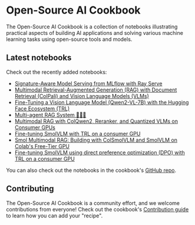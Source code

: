 # Open-Source AI Cookbook

The Open-Source AI Cookbook is a collection of notebooks illustrating practical aspects of building AI
applications and solving various machine learning tasks using open-source tools and models.

## Latest notebooks

Check out the recently added notebooks:

- [Signature-Aware Model Serving from MLflow with Ray Serve](mlflow_ray_serve)
- [Multimodal Retrieval-Augmented Generation (RAG) with Document Retrieval (ColPali) and Vision Language Models (VLMs)](multimodal_rag_using_document_retrieval_and_vlms)
- [Fine-Tuning a Vision Language Model (Qwen2-VL-7B) with the Hugging Face Ecosystem (TRL)](fine_tuning_vlm_trl)
- [Multi-agent RAG System 🤖🤝🤖](multiagent_rag_system)
- [Multimodal RAG with ColQwen2, Reranker, and Quantized VLMs on Consumer GPUs](multimodal_rag_using_document_retrieval_and_reranker_and_vlms)
- [Fine-tuning SmolVLM with TRL on a consumer GPU](fine_tuning_smol_vlm_sft_trl)
- [Smol Multimodal RAG: Building with ColSmolVLM and SmolVLM on Colab's Free-Tier GPU](multimodal_rag_using_document_retrieval_and_smol_vlm)
- [Fine-tuning SmolVLM using direct preference optimization (DPO) with TRL on a consumer GPU](fine_tuning_vlm_dpo_smolvlm_instruct)



You can also check out the notebooks in the cookbook's [GitHub repo](https://github.com/huggingface/cookbook).

## Contributing

The Open-Source AI Cookbook is a community effort, and we welcome contributions from everyone!
Check out the cookbook's [Contribution guide](https://github.com/huggingface/cookbook/blob/main/README.md) to learn
how you can add your "recipe".
